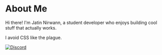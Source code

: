 # About Me

Hi there! I'm Jatin Nirwann, a student developer who enjoys building cool stuff that actually works.

I avoid CSS like the plague.

[![Discord](https://img.shields.io/badge/Discord-%235865F2.svg?style=for-the-badge&logo=discord&logoColor=white)](https://discord.com/users/1137059152909312030)